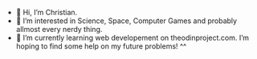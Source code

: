 - 👋 Hi, I’m  Christian.
- 👀 I’m interested in Science, Space, Computer Games and probably allmost every nerdy thing.
- 🌱 I’m currently learning web developement on theodinproject.com. I’m hoping to find some help on my future problems! ^^

<!---
Chilox314/Chilox314 is a ✨ special ✨ repository because its `README.md` (this file) appears on your GitHub profile.
You can click the Preview link to take a look at your changes.
--->
